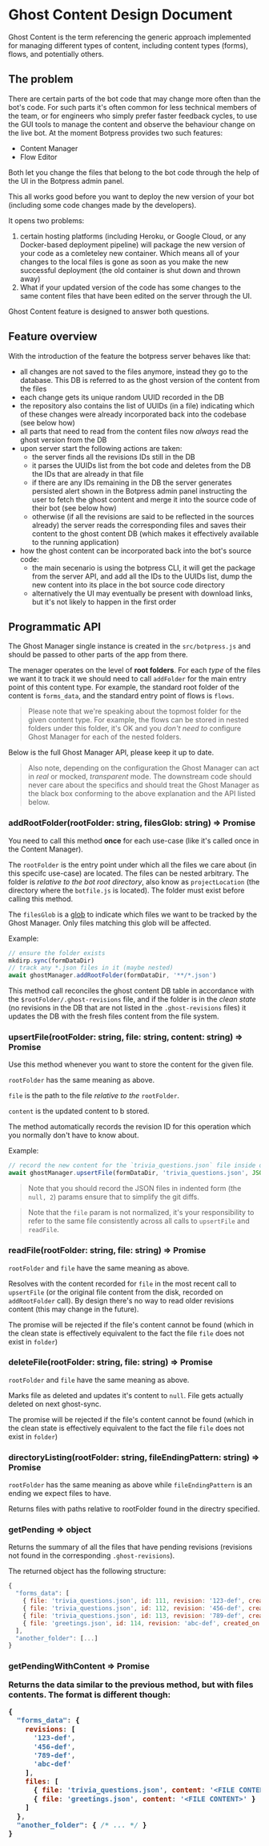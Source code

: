 # Ghost Content Design Document

Ghost Content is the term referencing the generic approach implemented for managing different types of content, including content types (forms), flows, and potentially others.

## The problem

There are certain parts of the bot code that may change more often than the bot's code.
For such parts it's often common for less technical members of the team, or for engineers who simply prefer faster feedback cycles, to use the GUI tools to manage the content and observe the behaviour change on the live bot.
At the moment Botpress provides two such features:
* Content Manager
* Flow Editor

Both let you change the files that belong to the bot code through the help of the UI in the Botpress admin panel.

This all works good before you want to deploy the new version of your bot (including some code changes made by the developers).

It opens two problems:
1) certain hosting platforms (including Heroku, or Google Cloud, or any Docker-based deployment pipeline) will package the new version of your code as a comleteley new container. Which means all of your changes to the local files is gone as soon as you make the new successful deployment (the old container is shut down and thrown away)
2) What if your updated version of the code has some changes to the same content files that have been edited on the server through the UI.

Ghost Content feature is designed to answer both questions.

## Feature overview

With the introduction of the feature the botpress server behaves like that:
* all changes are not saved to the files anymore, instead they go to the database. This DB is referred to as the ghost version of the content from the files
* each change gets its unique random UUID recorded in the DB
* the repository also contains the list of UUIDs (in a file) indicating which of these changes were already incorporated back into the codebase (see below how)
* all parts that need to read from the content files now _always_ read the ghost version from the DB
* upon server start the following actions are taken:
  * the server finds all the revisions IDs still in the DB
  * it parses the UUIDs list from the bot code and deletes from the DB the IDs that are already in that file
  * if there are any IDs remaining in the DB the server generates persisted alert shown in the Botpress admin panel instructing the user to fetch the ghost content and merge it into the source code of their bot (see below how)
  * otherwise (if all the revisions are said to be reflected in the sources already) the server reads the corresponding files and saves their content to the ghost content DB (which makes it effectively available to the running application)
* how the ghost content can be incorporated back into the bot's source code:
  * the main secenario is using the botpress CLI, it will get the package from the server API, and add all the IDs to the UUIDs list, dump the new content into its place in the bot source code directory
  * alternatively the UI may eventually be present with download links, but it's not likely to happen in the first order

## Programmatic API

The Ghost Manager single instance is created in the `src/botpress.js` and should be passed to other parts of the app from there.

The menager operates on the level of **root folders**. For each _type_ of the files we want it to track it we should need to call `addFolder` for the main entry point of this content type. For example, the standard root folder of the content is `forms_data`, and the standard entry point of flows is `flows`.

> Please note that we're speaking about the topmost folder for the given content type. For example, the flows can be stored in nested folders under this folder, it's OK and you _don't need to_ configure Ghost Manager for each of the nested folders.

Below is the full Ghost Manager API, please keep it up to date.

> Also note, depending on the configuration the Ghost Manager can act in _real_ or mocked, _transparent_ mode. The downstream code should never care about the specifics and should treat the Ghost Manager as the black box conforming to the above explanation and the API listed below.

### addRootFolder(rootFolder: string, filesGlob: string) => Promise<void>

You need to call this method **once** for each use-case (like it's called once in the Content Manager).

The `rootFolder` is the entry point under which all the files we care about (in this specifc use-case) are located. The files can be nested arbitrary. The folder is _relative to the bot root directory_, also know as `projectLocation` (the directory where the `botfile.js` is located). The folder must exist before calling this method.

The `filesGlob` is a [glob](https://www.npmjs.com/package/glob) to indicate which files we want to be tracked by the Ghost Manager. Only files matching this glob will be affected.

Example:
```js
// ensure the folder exists
mkdirp.sync(formDataDir)
// track any *.json files in it (maybe nested)
await ghostManager.addRootFolder(formDataDir, '**/*.json')
```

This method call reconciles the ghost content DB table in accordance with the `$rootFolder/.ghost-revisions` file, and if the folder is in the _clean state_ (no revisions in the DB that are not listed in the `.ghost-revisions` files) it updates the DB with the fresh files content from the file system.

### upsertFile(rootFolder: string, file: string, content: string) => Promise<void>

Use this method whenever you want to store the content for the given file.

`rootFolder` has the same meaning as above.

`file` is the path to the file _relative to the_ `rootFolder`.

`content` is the updated content to b stored.

The method automatically records the revision ID for this operation which you normally don't have to know about.

Example:
```js
// record the new content for the `trivia_questions.json` file inside of the `formDataDir` folder
await ghostManager.upsertFile(formDataDir, 'trivia_questions.json', JSON.stringify(triviaQuestions, null, 2))
```

> Note that you should record the JSON files in indented form (the `null, 2`) params ensure that to simplify the git diffs.

> Note that the `file` param is not normalized, it's your responsibility to refer to the same file consistently across all calls to `upsertFile` and `readFile`.

### readFile(rootFolder: string, file: string) => Promise<string>

`rootFolder` and `file` have the same meaning as above.

Resolves with the content recorded for `file` in the most recent call to `upsertFile` (or the original file content from the disk, recorded on `addRootFolder` call). By design there's no way to read older revisions content (this may change in the future).

The promise will be rejected if the file's content cannot be found (which in the clean state is effectively equivalent to the fact the file `file` does not exist in `folder`)

### deleteFile(rootFolder: string, file: string) => Promise

`rootFolder` and `file` have the same meaning as above.

Marks file as deleted and updates it's content to `null`. File gets actually deleted on next ghost-sync.

The promise will be rejected if the file's content cannot be found (which in the clean state is effectively equivalent to the fact the file `file` does not exist in `folder`)

### directoryListing(rootFolder: string, fileEndingPattern: string) => Promise<array>

`rootFolder` has the same meaning as above while `fileEndingPattern` is an ending we expect files to have.

Returns files with paths relative to rootFolder found in the directry specified.

### getPending => object

Returns the summary of all the files that have pending revisions (revisions not found in the corresponding `.ghost-revisions`).

The returned object has the following structure:

```js
{
  "forms_data": [
    { file: 'trivia_questions.json', id: 111, revision: '123-def', created_on: '2017-12-12T23:10:55Z', created_by: 'admin'},
    { file: 'trivia_questions.json', id: 112, revision: '456-def', created_on: '2017-12-12T23:10:45Z', created_by: 'admin'},
    { file: 'trivia_questions.json', id: 113, revision: '789-def', created_on: '2017-12-12T23:10:35Z', created_by: 'admin'},
    { file: 'greetings.json', id: 114, revision: 'abc-def', created_on: '2017-12-12T23:10:25Z', created_by: 'admin'},
  ],
  "another_folder": [...]
}
```

### getPendingWithContent => Promise<object>

Returns the data similar to the previous method, but with files contents. The format is different though:

```js
{
  "forms_data": {
    revisions: [
      '123-def',
      '456-def',
      '789-def',
      'abc-def'
    ],
    files: [
      { file: 'trivia_questions.json', content: '<FILE CONTENT>' },
      { file: 'greetings.json', content: '<FILE CONTENT>' }
    ]
  },
  "another_folder": { /* ... */ }
}
```
